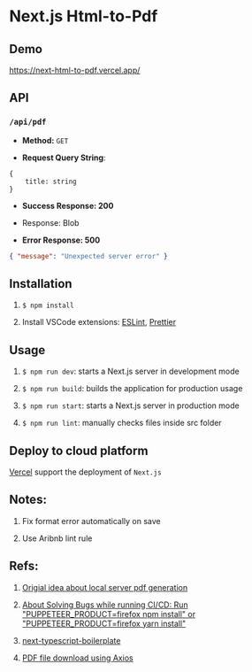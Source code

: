 # Next.js Html-to-Pdf

## Demo

https://next-html-to-pdf.vercel.app/

## API

###  `/api/pdf`

* **Method:** `GET`

* **Request Query String**: 
```
{
    title: string
}
```

* **Success Response: 200**
- Response: Blob

* **Error Response: 500**

```json
{ "message": "Unexpected server error" }
```
## Installation

1. `$ npm install`

2. Install VSCode extensions: [ESLint](https://marketplace.visualstudio.com/items?itemName=dbaeumer.vscode-eslint), [Prettier](https://marketplace.visualstudio.com/items?itemName=esbenp.prettier-vscode)

## Usage

1. `$ npm run dev`: starts a Next.js server in development mode

2. `$ npm run build`: builds the application for production usage

3. `$ npm run start`: starts a Next.js server in production mode

4. `$ npm run lint`: manually checks files inside src folder

## Deploy to cloud platform

[Vercel](https://vercel.com/) support the deployment of `Next.js`

## Notes:

1. Fix format error automatically on save

2. Use Aribnb lint rule

## Refs:

1. [Origial idea about local server pdf generation](https://www.npmjs.com/package/html-pdf-node-ts)

2. [About Solving Bugs while running CI/CD: Run "PUPPETEER_PRODUCT=firefox npm install" or "PUPPETEER_PRODUCT=firefox yarn install"](https://github.com/vercel/vercel/discussions/4903)

3. [next-typescript-boilerplate](https://github.com/andy770921/next-typescript-boilerplate)

4. [PDF file download using Axios](https://stackoverflow.com/questions/41938718/how-to-download-files-using-axios)